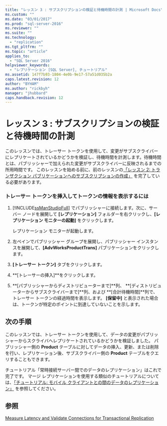 ```yaml
---
title: "レッスン 3 : サブスクリプションの検証と待機時間の計測 | Microsoft Docs"
ms.custom: ""
ms.date: "03/01/2017"
ms.prod: "sql-server-2016"
ms.reviewer: ""
ms.suite: ""
ms.technology: 
  - "replication"
ms.tgt_pltfrm: ""
ms.topic: "article"
applies_to: 
  - "SQL Server 2016"
helpviewer_keywords: 
  - "レプリケーション [SQL Server], チュートリアル"
ms.assetid: 147f7b93-1804-4e0b-9e17-57a51d035b2a
caps.latest.revision: 12
author: "BYHAM"
ms.author: "rickbyh"
manager: "jhubbard"
caps.handback.revision: 12
---
```

# レッスン 3 : サブスクリプションの検証と待機時間の計測
このレッスンでは、トレーサー トークンを使用して、変更がサブスクライバーにレプリケートされているかどうかを検証し、待機時間を計測します。待機時間とは、パブリッシャーで加えられた変更がサブスクライバーに反映されるまでの所用時間です。 このレッスンを始める前に、前のレッスンの[「レッスン 2: トランザクション パブリケーションへのサブスクリプションの作成」](../../relational-databases/replication/lesson-2-creating-a-subscription-to-the-transactional-publication.md) を完了している必要があります。  
  
### トレーサー トークンを挿入してトークンの情報を表示するには  
  
1.  [!INCLUDE[ssManStudioFull](../../includes/ssmanstudiofull-md.md)] でパブリッシャーに接続します。次に、サーバー ノードを展開して **[レプリケーション]** フォルダーを右クリックし、**[レプリケーション モニターの起動]** をクリックします。  
  
    レプリケーション モニターが起動します。  
  
2.  左ペインでパブリッシャー グループを展開し、パブリッシャー インスタンスを展開して、**[AdvWorksProductTrans]** パブリケーションをクリックします。  
  
3.  **[トレーサー トークン]** タブをクリックします。  
  
4.  **[トレーサーの挿入]**をクリックします。  
  
5.  **[パブリッシャーからディストリビューターまで]**列、 **[ディストリビューターからサブスクライバーまで]**列、および **[合計待機時間]**列で、トレーサー トークンの経過時間を表示します。 **[保留中]** と表示された場合は、トークンが特定のポイントに到達していないことを示します。  
  
## 次の手順  
このレッスンでは、トレーサー トークンを使用して、データの変更がパブリッシャーからスクライバへレプリケートされているかどうかを検証しました。 パブリッシャー側の **Product** テーブルに対してデータの挿入、更新、または削除を行い、レプリケーション後、サブスクライバー側の **Product** テーブルをクエリすることもできます。  
  
チュートリアル「常時接続サーバー間でのデータのレプリケーション」はこれで完了です。 マージ レプリケーションを使用する類似のチュートリアルについては、[「チュートリアル: モバイル クライアントとの間のデータのレプリケーション」](../../relational-databases/replication/tutorial-replicating-data-with-mobile-clients.md) を参照してください。  
  
## 参照  
[Measure Latency and Validate Connections for Transactional Replication](../../relational-databases/replication/monitor/measure-latency-and-validate-connections-for-transactional-replication.md)  
  
  
  
